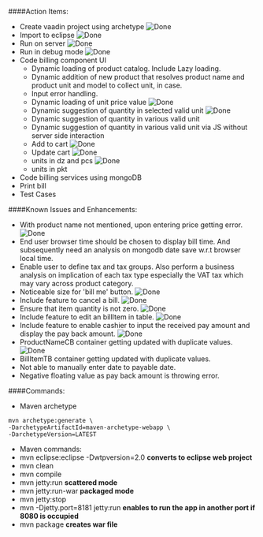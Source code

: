 [tick]: https://raw.github.com/retalemine/roadmap/master/images/tick-16x12.png "Done"

####Action Items:
* Create vaadin project using archetype ![][tick]
* Import to eclipse ![][tick]
* Run on server ![][tick]
* Run in debug mode ![][tick]
* Code billing component UI
  * Dynamic loading of product catalog. Include Lazy loading.
  * Dynamic addition of new product that resolves product name and product unit and model to collect unit, in case.
  * Input error handling.
  * Dynamic loading of unit price value ![][tick]
  * Dynamic suggestion of quantity in selected valid unit ![][tick]
  * Dynamic suggestion of quantity in various valid unit
  * Dynamic suggestion of quantity in various valid unit via JS without server side interaction
  * Add to cart ![][tick]
  * Update cart ![][tick]
  * units in dz and pcs ![][tick]
  * units in pkt
* Code billing services using mongoDB
* Print bill
* Test Cases

####Known Issues and Enhancements:
* With product name not mentioned, upon entering price getting error. ![][tick]
* End user browser time should be chosen to display bill time. And subsequently need an analysis on mongodb date save w.r.t browser local time.
* Enable user to define tax and tax groups. Also perform a business analysis on implication of each tax type especially the VAT tax which may vary across product category.
* Noticeable size for 'bill me' button. ![][tick]
* Include feature to cancel a bill. ![][tick]
* Ensure that item quantity is not zero. ![][tick]
* Include feature to edit an billItem in table. ![][tick]
* Include feature to enable cashier to input the received pay amount and display the pay back amount. ![][tick]
* ProductNameCB container getting updated with duplicate values. ![][tick]
* BillItemTB container getting updated with duplicate values.
* Not able to manually enter date to payable date.
* Negative floating value as pay back amount is throwing error.

####Commands:  
* Maven archetype
```
mvn archetype:generate \
-DarchetypeArtifactId=maven-archetype-webapp \
-DarchetypeVersion=LATEST
```

* Maven commands:
 * mvn eclipse:eclipse -Dwtpversion=2.0 __converts to eclipse web project__
 * mvn clean
 * mvn compile
 * mvn jetty:run  __scattered mode__
 * mvn jetty:run-war  __packaged mode__
 * mvn jetty:stop
 * mvn -Djetty.port=8181 jetty:run __enables to run the app in another port if 8080 is occupied__
 * mvn package  __creates war file__

